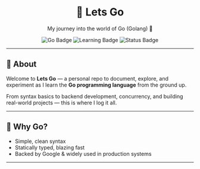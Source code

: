 
<h1 align="center">🚀 Lets Go</h1>
<p align="center">My journey into the world of Go (Golang) 🐹</p>

<p align="center">
  <img src="https://img.shields.io/badge/Made%20with-Go-00ADD8?style=for-the-badge&logo=go&logoColor=white" alt="Go Badge"/>
  <img src="https://img.shields.io/badge/Learning%20by-Building-4CAF50?style=for-the-badge" alt="Learning Badge"/>
  <img src="https://img.shields.io/badge/Status-Ongoing-yellow?style=for-the-badge" alt="Status Badge"/>
</p>

---

## 📘 About

Welcome to **Lets Go** — a personal repo to document, explore, and experiment as I learn the **Go programming language** from the ground up.

From syntax basics to backend development, concurrency, and building real-world projects — this is where I log it all.

---

## 🧭 Why Go?

- Simple, clean syntax
- Statically typed, blazing fast
- Backed by Google & widely used in production systems

---


